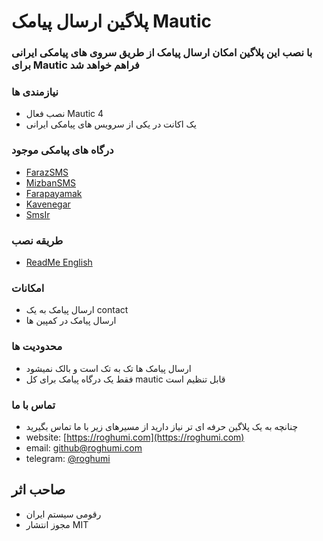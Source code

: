 # پلاگین ارسال پیامک Mautic
### با نصب این پلاگین امکان ارسال پیامک از طریق سروی های پیامکی ایرانی برای Mautic فراهم خواهد شد

### نیازمندی ها
* نصب فعال Mautic 4
* یک اکانت در یکی از سرویس های پیامکی ایرانی

### درگاه های پیامکی موجود
* [FarazSMS](https://farazsms.com/)
* [MizbanSMS](https://www.my.mizbansms.ir/)
* [Farapayamak](https://farapayamak.ir/)
* [Kavenegar](https://kavenegar.com/)
* [SmsIr](https://sms.ir/)

### طریقه نصب
* [ReadMe English](/README.md)

### امکانات
* ارسال پیامک به یک contact
* ارسال پیامک در کمپین ها

### محدودیت ها
* ارسال پیامک ها تک به تک است و بالک نمیشود
* فقط یک درگاه پیامک برای کل mautic قابل تنظیم است

### تماس با ما
* چنانچه به یک پلاگین حرفه ای تر نیاز دارید از مسیرهای زیر با ما تماس بگیرید
* website: [https://roghumi.com](https://roghumi.com)
* email: [github@roghumi.com](mailto:github@roghumi.com)
* telegram: [@roghumi](https://telegram.me/)

## صاحب اثر
* رقومی سیستم ایران
* مجوز انتشار MIT